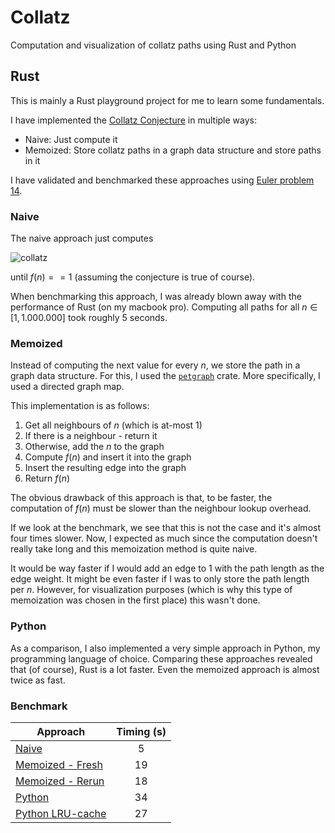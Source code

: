 # Collatz
Computation and visualization of collatz paths using Rust and Python

## Rust
This is mainly a Rust playground project for me to learn some fundamentals.

I have implemented the [Collatz Conjecture](https://en.wikipedia.org/wiki/Collatz_conjecture) in multiple ways:
* Naive: Just compute it
* Memoized: Store collatz paths in a graph data structure and store paths in it

I have validated and benchmarked these approaches using [Euler problem 14](https://projecteuler.net/problem=14).

### Naive
The naive approach just computes

![collatz](https://wikimedia.org/api/rest_v1/media/math/render/svg/ec22031bdc2a1ab2e4effe47ae75a836e7dea459)

until $f(n) == 1$ (assuming the conjecture is true of course).

When benchmarking this approach, I was already blown away with the performance of Rust (on my macbook pro).
Computing all paths for all $n \in [1, 1.000.000]$ took roughly 5 seconds.

### Memoized
Instead of computing the next value for every $n$, we store the path in a graph data structure.
For this, I used the [`petgraph`](https://github.com/petgraph/petgraph) crate.
More specifically, I used a directed graph map.

This implementation is as follows:
1. Get all neighbours of $n$ (which is at-most $1$)
2. If there is a neighbour - return it
  1. Otherwise, add the $n$ to the graph
  2. Compute $f(n)$ and insert it into the graph
  3. Insert the resulting edge into the graph
  4. Return $f(n)$

The obvious drawback of this approach is that, to be faster, the computation of $f(n)$ must be slower than the neighbour lookup overhead.

If we look at the benchmark, we see that this is not the case and it's almost four times slower.
Now, I expected as much since the computation doesn't really take long and this memoization method is quite naive.

It would be way faster if I would add an edge to $1$ with the path length as the edge weight. 
It might be even faster if I was to only store the path length per $n$.
However, for visualization purposes (which is why this type of memoization was chosen in the first place) this wasn't done.

### Python
As a comparison, I also implemented a very simple approach in Python, my programming language of choice.
Comparing these approaches revealed that (of course), Rust is a lot faster.
Even the memoized approach is almost twice as fast.

### Benchmark

| Approach                              | Timing (s) |
| ------------------------------------- |:----------:|
| [Naive](./src/naive.rs)               | 5          |
| [Memoized - Fresh](./src/memoized.rs) | 19         |
| [Memoized - Rerun](./src/memoized.rs) | 18         |
| [Python](./src/naive.py)              | 34         |
| [Python LRU-cache](./src/naive.py)    | 27         |
